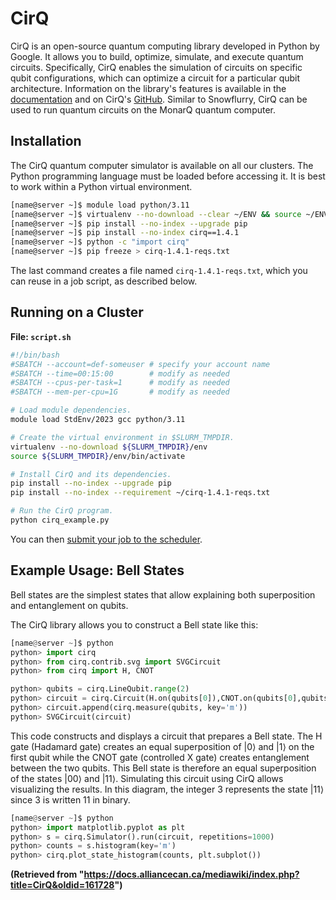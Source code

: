 # CirQ

CirQ is an open-source quantum computing library developed in Python by Google. It allows you to build, optimize, simulate, and execute quantum circuits.  Specifically, CirQ enables the simulation of circuits on specific qubit configurations, which can optimize a circuit for a particular qubit architecture. Information on the library's features is available in the [documentation](link_to_documentation) and on CirQ's [GitHub](link_to_github).  Similar to Snowflurry, CirQ can be used to run quantum circuits on the MonarQ quantum computer.


## Installation

The CirQ quantum computer simulator is available on all our clusters. The Python programming language must be loaded before accessing it. It is best to work within a Python virtual environment.

```bash
[name@server ~]$ module load python/3.11
[name@server ~]$ virtualenv --no-download --clear ~/ENV && source ~/ENV/bin/activate
[name@server ~]$ pip install --no-index --upgrade pip
[name@server ~]$ pip install --no-index cirq==1.4.1
[name@server ~]$ python -c "import cirq"
[name@server ~]$ pip freeze > cirq-1.4.1-reqs.txt
```

The last command creates a file named `cirq-1.4.1-reqs.txt`, which you can reuse in a job script, as described below.


## Running on a Cluster

**File: `script.sh`**

```bash
#!/bin/bash
#SBATCH --account=def-someuser # specify your account name
#SBATCH --time=00:15:00        # modify as needed
#SBATCH --cpus-per-task=1      # modify as needed
#SBATCH --mem-per-cpu=1G       # modify as needed

# Load module dependencies.
module load StdEnv/2023 gcc python/3.11

# Create the virtual environment in $SLURM_TMPDIR.
virtualenv --no-download ${SLURM_TMPDIR}/env
source ${SLURM_TMPDIR}/env/bin/activate

# Install CirQ and its dependencies.
pip install --no-index --upgrade pip
pip install --no-index --requirement ~/cirq-1.4.1-reqs.txt

# Run the CirQ program.
python cirq_example.py
```

You can then [submit your job to the scheduler](link_to_scheduler_submission).


## Example Usage: Bell States

Bell states are the simplest states that allow explaining both superposition and entanglement on qubits.

The CirQ library allows you to construct a Bell state like this:

```python
[name@server ~]$ python
python> import cirq
python> from cirq.contrib.svg import SVGCircuit
python> from cirq import H, CNOT

python> qubits = cirq.LineQubit.range(2)
python> circuit = cirq.Circuit(H.on(qubits[0]),CNOT.on(qubits[0],qubits[1]))
python> circuit.append(cirq.measure(qubits, key='m'))
python> SVGCircuit(circuit)
```

This code constructs and displays a circuit that prepares a Bell state. The H gate (Hadamard gate) creates an equal superposition of |0⟩ and |1⟩ on the first qubit while the CNOT gate (controlled X gate) creates entanglement between the two qubits. This Bell state is therefore an equal superposition of the states |00⟩ and |11⟩. Simulating this circuit using CirQ allows visualizing the results. In this diagram, the integer 3 represents the state |11⟩ since 3 is written 11 in binary.

```python
[name@server ~]$ python
python> import matplotlib.pyplot as plt
python> s = cirq.Simulator().run(circuit, repetitions=1000)
python> counts = s.histogram(key='m')
python> cirq.plot_state_histogram(counts, plt.subplot())
```

**(Retrieved from "https://docs.alliancecan.ca/mediawiki/index.php?title=CirQ&oldid=161728")**
